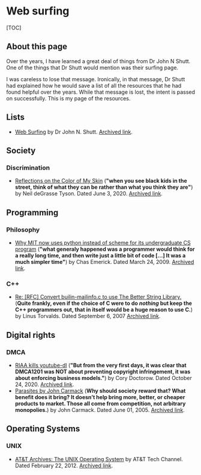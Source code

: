 # Web surfing

[TOC]

## About this page

Over the years, I have learned a great deal of things from Dr John N Shutt. One of the things that Dr Shutt would mention was their surfing page.

I was careless to lose that message. Ironically, in that message, Dr Shutt had explained how he would save a list of all the resources that he had found helpful over the years. While that message is lost, the intent is passed on successfully. This is my page of the resources.

## Lists

- [Web Surfing](https://web.cs.wpi.edu/~jshutt/surfing.html) by Dr John N. Shutt. [Archived link](http://web.archive.org/web/20200620195809/https://web.cs.wpi.edu/~jshutt/surfing.html).

## Society

### Discrimination

- [Reflections on the Color of My Skin](https://www.haydenplanetarium.org/tyson/commentary/2020-06-03-reflections-on-color-of-my-skin.php) (**"when you see black kids in the street, think of what they can be rather than what you think they are"**) by Neil deGrasse Tyson. Dated June 3, 2020. [Archived link](http://web.archive.org/web/20200617143634/https://haydenplanetarium.org/tyson/commentary/2020-06-03-reflections-on-color-of-my-skin.php).

## Programming

### Philosophy

- [Why MIT now uses python instead of scheme for its undergraduate CS program](https://cemerick.com/2009/03/24/why-mit-now-uses-python-instead-of-scheme-for-its-undergraduate-cs-program/) (**"what generaly happened was a programmer would think for a really long time, and then write just a little bit of code [...] It was a much simpler time"**) by Chas Emerick. Dated March 24, 2009. [Archived link](https://web.archive.org/web/20200625002236/https://cemerick.com/2009/03/24/why-mit-now-uses-python-instead-of-scheme-for-its-undergraduate-cs-program/).

### C++

- [Re: [RFC] Convert builin-mailinfo.c to use The Better String Library.](http://harmful.cat-v.org/software/c++/linus) (**Quite frankly, even if the choice of C were to do *nothing* but keep the C++ programmers out, that in itself would be a huge reason to use C.**) by Linus Torvalds.  Dated September 6, 2007 [Archived link](https://web.archive.org/web/20201101005415/http://harmful.cat-v.org/software/c++/linus).

## Digital rights

### DMCA

- [RIAA kills youtube-dl](https://pluralistic.net/2020/10/24/1201-v-dl-youtube/#1201) (**"But from the very first days, it was clear that DMCA1201 was NOT about preventing copyright infringement, it was about enforcing business models."**) by Cory Doctorow.  Dated October 24, 2020.  [Archived link](http://web.archive.org/web/20201025091726/https://pluralistic.net/2020/10/24/1201-v-dl-youtube/#1201).
- [Parasites by John Carmack](https://games.slashdot.org/comments.pl?sid=151312&cid=12701745) (**Why should society reward that? What benefit does it bring? It doesn’t help bring more, better, or cheaper products to market. Those all come from competition, not arbitrary monopolies.**) by John Carmack.  Dated June 01, 2005.  [Archived link](http://web.archive.org/web/20170809054444/https://games.slashdot.org/comments.pl?sid=151312&cid=12701745).

## Operating Systems

### UNIX

- [AT&T Archives: The UNIX Operating System](https://www.youtube.com/watch?v=tc4ROCJYbm0) by  AT&T Tech Channel.  Dated February 22, 2012.  [Archived link](http://web.archive.org/web/20201007024906if_/https://www.youtube.com/watch?v=tc4ROCJYbm0).
